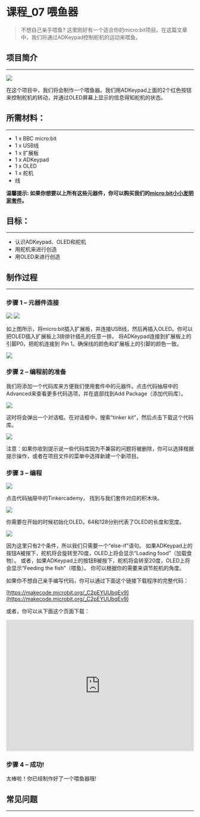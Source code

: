 # 课程_07 喂鱼器

> 不想自己亲手喂鱼? 这里刚好有一个适合你的micro:bit项目。在这篇文章中，我们将通过ADKeypad控制舵机的运动来喂鱼。

## 项目简介    
---

![](./images/QO4eC0H.png)  

在这个项目中，我们将会制作一个喂鱼器。我们用ADKeypad上面的2个红色按钮来控制舵机的转动，并通过OLED屏幕上显示的信息得知舵机的状态。    

## 所需材料： 
---
- 1 x BBC micro:bit 
- 1 x USB线  
- 1 x 扩展板  
- 1 x ADKeypad  
- 1 x OLED 
- 1 x 舵机  
- 线  

**温馨提示: 如果你想要以上所有这些元器件，你可以购买我们的[micro:bit小小发明家套件](https://item.taobao.com/item.htm?spm=a230r.7195193.1997079397.9.z3IMPf&id=564707672256&abbucket=5)。**


## 目标：  
---
- 认识ADKeypad、OLED和舵机
- 用舵机来进行创造
- 用OLED来进行创造


## 制作过程  
---
### 步骤 1 – 元器件连接  

![](./images/FNUJhZ3.jpg)
![](./images/BAovMFM.jpg)

如上图所示，将micro:bit插入扩展板，并连接USB线，然后再插入OLED。你可以把OLED插入扩展板上3排排针插孔的任意一排。
将ADKeypad连接到扩展板上的引脚P0，把舵机连接到 Pin 1。确保线的颜色和扩展板上的引脚的颜色一致。

![](./images/FHD6oh8.jpg)


### 步骤 2 – 编程前的准备  

我们将添加一个代码库来方便我们使用套件中的元器件。点击代码抽屉中的Advanced来查看更多代码选项，并在底部找到Add Package（添加代码库）。 

![](./images/TF3bfdq.jpg)

这时将会弹出一个对话框。在对话框中，搜索“tinker kit"，然后点击下载这个代码库。

![](./images/nOIgk5u.png)

注意：如果你收到提示说一些代码库因为不兼容的问题将被删除，你可以选择根据提示操作，或者在项目文件的菜单中选择新建一个新项目。


### 步骤 3 – 编程  

![](./images/Tinker_Kit_case_07_01.png)

点击代码抽屉中的Tinkercademy， 找到与我们套件对应的积木块。

![](./images/Tinker_Kit_case_07_02.png)

你需要在开始的时候初始化OLED。64和128分别代表了OLED的长度和宽度。

![](./images/Tinker_Kit_case_07_03.png)

因为这里只有2个条件，所以我们只需要一个“else-if”语句。
如果ADKeypad上的按钮A被按下，舵机将会旋转至70度，OLED上将会显示“Loading food”（加载食物）。 
或者，如果ADKeypad上的按钮B被按下，舵机将会转至20度，OLED上将会显示“Feeding the fish”（喂鱼）。
你可以根据你的需要来调节舵机的角度。

如果你不想自己亲手编写代码，你可以通过下面这个链接下载程序的完整代码：

[https://makecode.microbit.org/_C2pEYUUbqEv9](https://makecode.microbit.org/_C2pEYUUbqEv9)

或者，你可以从下面这个页面下载：

<div style="position:relative;height:0;padding-bottom:70%;overflow:hidden;"><iframe style="position:absolute;top:0;left:0;width:100%;height:100%;" src="https://makecode.microbit.org/#pub:_C2pEYUUbqEv9" frameborder="0" sandbox="allow-popups allow-forms allow-scripts allow-same-origin"></iframe></div>


### 步骤 4 – 成功!  

太棒啦！你已经制作好了一个喂鱼器哦!


## 常见问题
---
